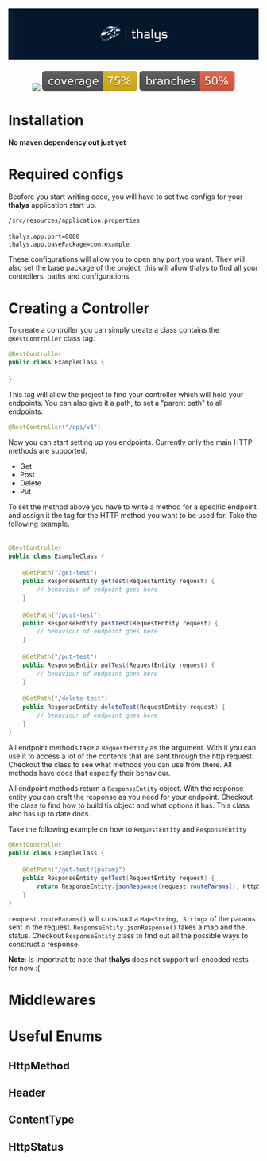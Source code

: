 ![Alt text](.github/logo/logo.png)
---
<p align="center">
    <img src="https://github.com/nicoalvarezz/thalys/actions/workflows/merge_build.yml/badge.svg">
    <img src=".github/badges/jacoco.svg" />
    <img src=".github/badges/branches.svg" />
</p>

# Installation
__No maven dependency out just yet__

# Required configs
Beofore you start writing code, you will have to set two configs for your **thalys** application start up.
```
/src/resources/application.properties

thalys.app.port=8080
thalys.app.basePackage=com.example
```

These configurations will allow you to open any port you want. They will also set the base package of the project, this will allow thalys to find all your controllers, paths and configurations.

# Creating a Controller
To create a controller you can simply create a class contains the `@RestController` class tag.

```java
@RestController
public class ExampleClass {

}
```

This tag will allow the project to find your controller which will hold your endpoints. You can also give it a path, to set a "parent path" to all endpoints.

```java
@RestController("/api/v1")
```

Now you can start setting up you endpoints. Currently only the main HTTP methods are supported.
- Get
- Post
- Delete
- Put

To set the method above you have to write a method for a specific endpoint and assign it the tag for the HTTP method you want to be used for. Take the following example.

```java

@RestController
public class ExampleClass {
    
    @GetPath("/get-test")
    public ResponseEntity getTest(RequestEntity request) {
        // behaviour of endpoint goes here
    }

    @GetPath("/post-test")
    public ResponseEntity postTest(RequestEntity request) {
        // behaviour of endpoint goes here
    }

    @GetPath("/put-test")
    public ResponseEntity putTest(RequestEntity request) {
        // behaviour of endpoint goes here
    }

    @GetPath("/delete-test")
    public ResponseEntity deleteTest(RequestEntity request) {
        // behaviour of endpoint goes here
    }
}

```

All endpoint methods take a `RequestEntity` as the argument. With it you can use it to access a lot of the contents that are sent through the http request. Checkout the class to see what methods you can use from there. All methods have docs that especify their behaviour.

All endpoint methods return a `ResponseEntity` object. With the response entity you can craft the response as you need for your endpoint. Checkout the class to find how to build tis object and what options it has. This class also has up to date docs.

Take the following example on how to `RequestEntity` and `ResponseEntity`

```java
@RestController
public class ExampleClass {
    
    @GetPath("/get-test/{param}")
    public ResponseEntity getTest(RequestEntity request) {
        return ResponseEntity.jsonResponse(request.routeParams(), HttpStatus.OK);
    }
}
```

`reuquest.routeParams()` will construct a `Map<String, String>` of the params sent in the request.
`ResponseEntity.jsonResponse()` takes a map and the status. Checkout `ResponseEntity` class to find out all the possible ways to construct a response.

**Note**: Is importnat to note that **thalys** does not support url-encoded rests for now :(

# Middlewares

# Useful Enums
## HttpMethod
## Header
## ContentType
## HttpStatus

